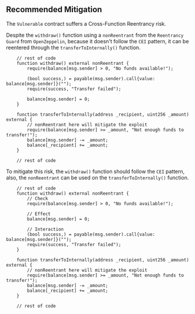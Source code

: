## Recommended Mitigation

The `Vulnerable` contract suffers a Cross-Function Reentrancy risk.

Despite the `withdraw()` function using a `nonReentrant` from the `Reentrancy Guard` from `OpenZeppelin`, because it doesn't follow the `CEI` pattern, it can be reentered through the `transferToInternally()` function.

``` solidity
    // rest of code
    function withdraw() external nonReentrant {
        require(balance[msg.sender] > 0, "No funds available!");

        (bool success,) = payable(msg.sender).call{value: balance[msg.sender]}("");
        require(success, "Transfer failed");

        balance[msg.sender] = 0;
    }

    function transferToInternally(address _recipient, uint256 _amount) external {
        // nonReentrant here will mitigate the exploit
        require(balance[msg.sender] >= _amount, "Not enough funds to transfer!");
        balance[msg.sender] -= _amount;
        balance[_recipient] += _amount;
    }

    // rest of code
```

To mitigate this risk, the `withdraw()` function should follow the `CEI` pattern, also, the `nonReentrant` can be used on the `transferToInternally()` function.

``` solidity
    // rest of code
    function withdraw() external nonReentrant {
        // Check
        require(balance[msg.sender] > 0, "No funds available!");

        // Effect
        balance[msg.sender] = 0;

        // Interaction
        (bool success,) = payable(msg.sender).call{value: balance[msg.sender]}("");
        require(success, "Transfer failed");
    }

    function transferToInternally(address _recipient, uint256 _amount) external {
        // nonReentrant here will mitigate the exploit
        require(balance[msg.sender] >= _amount, "Not enough funds to transfer!");
        balance[msg.sender] -= _amount;
        balance[_recipient] += _amount;
    }

    // rest of code
```

